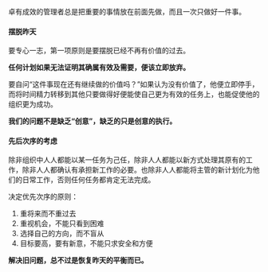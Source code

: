 卓有成效的管理者总是把重要的事情放在前面先做，而且一次只做好一件事。

#### 摆脱昨天

要专心一志，第一项原则是要摆脱已经不再有价值的过去。

**任何计划如果无法证明其确属有效及需要，便该立即放弃。**

要自问“这件事现在还有继续做的价值吗？”如果认为没有价值了，他便立即停手，而将时间精力转移到其他只要做得好便能使自己更为有效的任务上，也能促使他的组织更为成功。

**我们的问题不是缺乏“创意”，缺乏的只是创意的执行。**

#### 先后次序的考虑

除非组织中人人都能以某一任务为己任，除非人人都能以新方式处理其原有的工作，除非人人都确认有承担新工作的必要。也除非人人都能将主管的新计划化为他们的日常工作，否则任何任务都肯定无法完成。

决定优先次序的原则：

1. 重将来而不重过去
2. 重视机会，不能只看到困难
3. 选择自己的方向，而不盲从
4. 目标要高，要有新意，不能只求安全和方便

**解决旧问题，总不过是恢复昨天的平衡而已。**



